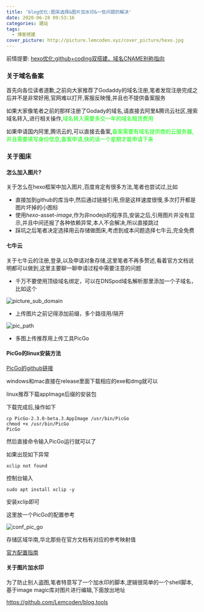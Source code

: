 ```yaml
---
title: 'blog优化:图床选择&图片加水印&一些问题的解决'
date: 2020-06-28 09:53:16
categories: 建站
tags:
  - 博客搭建
cover_picture: http://picture.lemcoden.xyz/cover_picture/hexo.jpg
---
```

前情提要:
<a href="https://lemcoden.xyz/2020/05/20/hexo优化-github-coding双搭建，域名CNAME别称指向/">hexo优化:github+coding双搭建，域名CNAME别称指向</a>

### 关于域名备案

首先向各位读者道歉,之前向大家推荐了Godaddy的域名注册,笔者发现注册完成之后并不是非常好用,官网难以打开,客服反映慢,并且也不提供备案服务

如果大家像笔者之前的那样注册了Godady的域名,请直接去阿里&腾讯云社区,搜索域名转入,进行相关操作,<font color=00ff00>域名转入需要多交一年的域名租赁费用</font>

如果申请国内阿里,腾讯云的,可以直接去备案,<font color=00ff00>备案需要有域名提供商的云服务器,并且需要填写身份信息,备案申请,快的话一个星期才能申请下来</font>

### 关于图床

<!--more-->

#### 怎么加入图片?

关于怎么在hexo框架中加入图片,百度肯定有很多方法,笔者也尝试过,比如

- 直接加到github的库当中,然后通过链接引用,但是这样速度很慢,多次打开都是图片坏掉的小图标
- 使用*hexo*-asset-*image*,作为非nodejs的程序员,安装之后,引用图片并没有显示,并且中间还报了各种依赖异常,本人不会解决,所以直接跳过
- 踩坑之后笔者决定选择用云存储做图床,考虑到成本问题选择七牛云,完全免费

#### 七牛云

关于七牛云的注册,登录,以及申请对象存储,这里笔者不再多赘述,看着官方文档说明都可以做到,这里主要聊一聊申请过程中需要注意的问题

* 千万不要使用顶级域名绑定，可以在DNSpod域名解析那里添加一个子域名，比如这个

  

![picture_sub_domain](http://picture.lemcoden.xyz/blog_optimize/picture_sub_domain.png)

* 上传图片之前记得添加前缀，多个路径用/隔开

![pic_path](http://picture.lemcoden.xyz/blog_optimize/pic_path.png)

* 多图上传推荐用上传工具PicGo

####  PicGo的linux安装方法

<a href="https://github.com/Molunerfinn/PicGo">PicGo的github链接</a>

windows和mac直接在release里面下载相应的exe和dmg就可以

linux推荐下载appImage后缀的安装包

下载完成后,操作如下

```
cp PicGo-2.3.0-beta.3.AppImage /usr/bin/PicGo
chmod +x /usr/bin/PicGo
PicGo
```

然后直接命令输入PicGo运行就可以了

如果出现如下异常

```
xclip not found
```

控制台输入

```
sudo apt install xclip -y
```

安装xclip即可

这里放一个PicGo的配置参考



![conf_pic_go](http://picture.lemcoden.xyz/blog_optimize/conf_pic_go.png)

存储区域华南,华北那些在官方文档有对应的参考映射值

<a href="https://picgo.github.io/PicGo-Doc/zh/guide/config.html#%E4%B8%83%E7%89%9B%E5%9B%BE%E5%BA%8A">官方配置指南</a>

#### 关于图片加水印

为了防止别人盗图,笔者特意写了一个加水印的脚本,逻辑很简单的一个shell脚本,基于image magic库对图片进行编辑,下面放出地址

https://github.com/Lemcoden/blog.tools